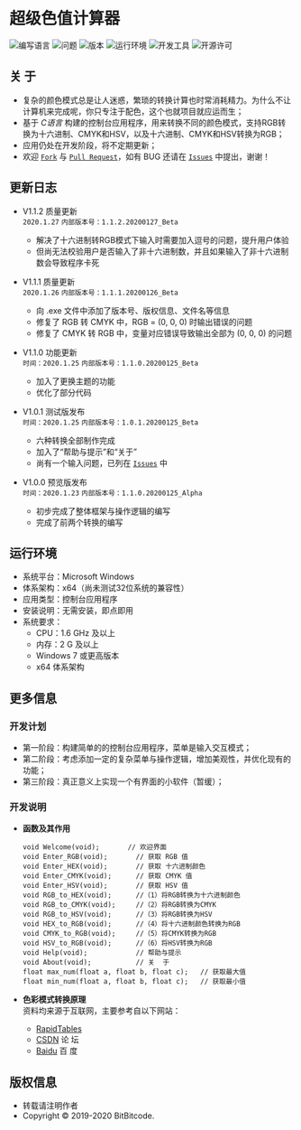 # 超级色值计算器


![编写语言](https://img.shields.io/badge/Language-C-E02080)
![问题](https://img.shields.io/badge/Issue-1/1-FF0000)
![版本](https://img.shields.io/badge/Version-1.1.2-0078D7)
![运行环境](https://img.shields.io/badge/Platform-Windows-0078D7)
![开发工具](https://img.shields.io/badge/IDE-Visual_Studio-9153CC)
![开源许可](https://img.shields.io/badge/License-MIT-45BF17)


## 关  于
  + 复杂的颜色模式总是让人迷惑，繁琐的转换计算也时常消耗精力。为什么不让计算机来完成呢，你只专注于配色，这个也就项目就应运而生；
  + 基于 *C语言* 构建的控制台应用程序，用来转换不同的颜色模式，支持RGB转换为十六进制、CMYK和HSV，以及十六进制、CMYK和HSV转换为RGB；
  + 应用仍处在开发阶段，将不定期更新；
  + 欢迎 [`Fork`](https://github.com/login?return_to=%2FBitBitcode%2FRGB-Converter) 与 [`Pull Request`](https://github.com/BitBitcode/RGB-Converter/pulls)，如有 BUG 还请在 [`Issues`](https://github.com/BitBitcode/RGB-Converter/issues) 中提出，谢谢！


## 更新日志
  + V1.1.2 质量更新
  <br>`2020.1.27`  `内部版本号：1.1.2.20200127_Beta`
    - 解决了十六进制转RGB模式下输入时需要加入逗号的问题，提升用户体验
    - 但尚无法校验用户是否输入了非十六进制数，并且如果输入了非十六进制数会导致程序卡死
  
  + V1.1.1 质量更新
  <br>`2020.1.26`  `内部版本号：1.1.1.20200126_Beta`
    - 向 .exe 文件中添加了版本号、版权信息、文件名等信息
    - 修复了 RGB 转 CMYK 中，RGB = (0, 0, 0)  时输出错误的问题
    - 修复了 CMYK 转 RGB 中，变量对应错误导致输出全部为 (0, 0, 0) 的问题
    
  + V1.1.0 功能更新
  <br> `时间：2020.1.25`  `内部版本号：1.1.0.20200125_Beta`
    - 加入了更换主题的功能
    - 优化了部分代码

  + V1.0.1 测试版发布
  <br>`时间：2020.1.25`  `内部版本号：1.0.1.20200125_Beta`
    - 六种转换全部制作完成
    - 加入了“帮助与提示”和“关于”
    - 尚有一个输入问题，已列在 [`Issues`](https://github.com/BitBitcode/RGB-Converter/issues) 中

  + V1.0.0 预览版发布
  <br>`时间：2020.1.23`  `内部版本号：1.1.0.20200125_Alpha`
    - 初步完成了整体框架与操作逻辑的编写
    - 完成了前两个转换的编写


## 运行环境
  + 系统平台：Microsoft Windows
  + 体系架构：x64（尚未测试32位系统的兼容性）
  + 应用类型：控制台应用程序
  + 安装说明：无需安装，即点即用
  + 系统要求：
    - CPU：1.6 GHz 及以上
    - 内存：2 G 及以上
    - Windows 7 或更高版本
    - x64 体系架构


## 更多信息
### 开发计划
  + 第一阶段：构建简单的的控制台应用程序，菜单是输入交互模式；
  + 第二阶段：考虑添加一定的复杂菜单与操作逻辑，增加美观性，并优化现有的功能；
  + 第三阶段：真正意义上实现一个有界面的小软件（暂缓）；

### 开发说明
  + **函数及其作用**
      ```
      void Welcome(void);	    // 欢迎界面
      void Enter_RGB(void);       // 获取 RGB 值
      void Enter_HEX(void);       // 获取 十六进制颜色
      void Enter_CMYK(void);      // 获取 CMYK 值
      void Enter_HSV(void);       // 获取 HSV 值
      void RGB_to_HEX(void);      //（1）将RGB转换为十六进制颜色
      void RGB_to_CMYK(void);     //（2）将RGB转换为CMYK
      void RGB_to_HSV(void);      //（3）将RGB转换为HSV
      void HEX_to_RGB(void);      //（4）将十六进制颜色转换为RGB
      void CMYK_to_RGB(void);     //（5）将CMYK转换为RGB
      void HSV_to_RGB(void);      //（6）将HSV转换为RGB
      void Help(void);            // 帮助与提示
      void About(void);           // 关  于
      float max_num(float a, float b, float c);	  // 获取最大值
      float min_num(float a, float b, float c);	  // 获取最小值 
      ```

  + **色彩模式转换原理**
    <br>资料均来源于互联网，主要参考自以下网站：
    * [RapidTables](https://www.rapidtables.com/convert/color/index.html)
    * [CSDN](https://www.csdn.net/) 论  坛
    * [Baidu](https://www.baidu.com/) 百  度


## 版权信息
  + 转载请注明作者
  + Copyright © 2019-2020 BitBitcode.
